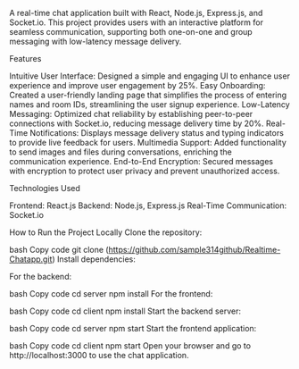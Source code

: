 A real-time chat application built with React, Node.js, Express.js, and Socket.io. This project provides users with an interactive platform for seamless communication, supporting both one-on-one and group messaging with low-latency message delivery.

Features

Intuitive User Interface: Designed a simple and engaging UI to enhance user experience and improve user engagement by 25%.
Easy Onboarding: Created a user-friendly landing page that simplifies the process of entering names and room IDs, streamlining the user signup experience.
Low-Latency Messaging: Optimized chat reliability by establishing peer-to-peer connections with Socket.io, reducing message delivery time by 20%.
Real-Time Notifications: Displays message delivery status and typing indicators to provide live feedback for users.
Multimedia Support: Added functionality to send images and files during conversations, enriching the communication experience.
End-to-End Encryption: Secured messages with encryption to protect user privacy and prevent unauthorized access.

Technologies Used

Frontend: React.js
Backend: Node.js, Express.js
Real-Time Communication: Socket.io

How to Run the Project Locally
Clone the repository:

bash
Copy code
git clone (https://github.com/sample314github/Realtime-Chatapp.git)
Install dependencies:

For the backend:

bash
Copy code
cd server
npm install
For the frontend:

bash
Copy code
cd client
npm install
Start the backend server:

bash
Copy code
cd server
npm start
Start the frontend application:

bash
Copy code
cd client
npm start
Open your browser and go to http://localhost:3000 to use the chat application.

